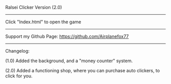 Ralsei Clicker Version (2.0) 

__________________________________________________

Click "Index.html" to open the game 

__________________________________________________

Support my Github Page: https://github.com/Airplanefox77

__________________________________________________

Changelog:

(1.0) Added the background, and a "money counter" system.

(2.0) Added a functioning shop, where you can purchase auto clickers, to click for you.
